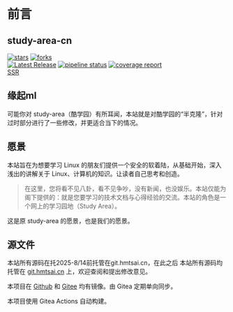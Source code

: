# 前言

## study-area-cn

[![stars](https://img.shields.io/badge/dynamic/json?style=for-the-badge&logo=gitlab&label=stars&labelColor=%23F0F0F0&color=%231080FF&query=star_count&url=https://code-dev.online/api/v4/projects/129)](https://code-dev.online/study-area-cn/study-area-cn)
[![forks](https://img.shields.io/badge/dynamic/json?style=for-the-badge&logo=gitlab&label=forks&labelColor=%23F0F0F0&color=%2350B250&query=forks_count&url=https://code-dev.online/api/v4/projects/129)](https://code-dev.online/study-area-cn/study-area-cn)  
[![Latest Release](https://code-dev.online/study-area-cn/study-area-cn/-/badges/release.svg)](https://code-dev.online/study-area-cn/study-area-cn/-/releases)
[![pipeline status](https://code-dev.online/study-area-cn/study-area-cn/badges/main/pipeline.svg)](https://code-dev.online/study-area-cn/study-area-cn/-/commits/main)
[![coverage report](https://code-dev.online/study-area-cn/study-area-cn/badges/main/coverage.svg)](https://code-dev.online/study-area-cn/study-area-cn/-/commits/main)  
[SSR](/rss.xml)
## 缘起ml

可能你对 study-area（酷学园）有所耳闻，本站就是对酷学园的“半克隆”，针对过时部分进行了一些修改，并更适合当下的情况。

## 愿景

本站旨在为想要学习 Linux 的朋友们提供一个安全的软着陆，从基础开始，深入浅出的讲解关于 Linux、计算机的知识。让读者自己思考和创造。

> 在这里，您将看不见八卦，看不见争吵，没有新闻，也没娱乐。本站仅能为阁下提供的：就是您要学习的技术文档与心得经验的交流。本站的角色是一个网上的学习园地（Study Area）。

这是原 study-area 的愿景，也是我们的愿景。

## 源文件
本站所有源码在托2025-8/14前托管在git.hmtsai.cn，在此之后
本站所有源码均托管在 [git.hmtsai.cn](https://git.hmtsai.cn/study-area-cn/study-area-cn) 上，欢迎查阅和提出修改意见。

本项目在 [Github](https://github.com/Study-Area-CN/study-area-cn) 和 [Gitee](https://gitee.com/study-area-cn/study-area-cn) 均有镜像。由 Gitea 定期单向同步。

本项目使用 Gitea Actions 自动构建。
